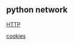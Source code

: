 ## python network

[HTTP](https://www3.ntu.edu.sg/home/ehchua/programming/webprogramming/HTTP_Basics.html)

[cookies](https://developer.mozilla.org/en-US/docs/Web/HTTP/Cookies)
